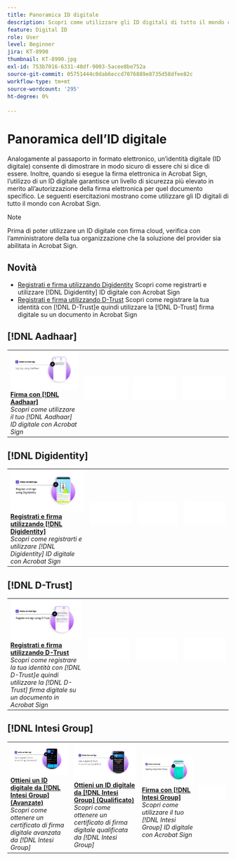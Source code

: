 ```yaml
---
title: Panoramica ID digitale
description: Scopri come utilizzare gli ID digitali di tutto il mondo con Acrobat Sign
feature: Digital ID
role: User
level: Beginner
jira: KT-8990
thumbnail: KT-8990.jpg
exl-id: 753b7016-6331-40df-9003-5acee8be752a
source-git-commit: 05751444c0dab6eccd7076889e8735d58dfee82c
workflow-type: tm+mt
source-wordcount: '295'
ht-degree: 0%

---
```


# Panoramica dell’ID digitale

Analogamente al passaporto in formato elettronico, un’identità digitale (ID digitale) consente di dimostrare in modo sicuro di essere chi si dice di essere. Inoltre, quando si esegue la firma elettronica in Acrobat Sign, l’utilizzo di un ID digitale garantisce un livello di sicurezza più elevato in merito all’autorizzazione della firma elettronica per quel documento specifico. Le seguenti esercitazioni mostrano come utilizzare gli ID digitali di tutto il mondo con Acrobat Sign.

>[!NOTE]
>
>Prima di poter utilizzare un ID digitale con firma cloud, verifica con l’amministratore della tua organizzazione che la soluzione del provider sia abilitata in Acrobat Sign.

## Novità

* [Registrati e firma utilizzando Digidentity](digidentity-sign.md)
Scopri come registrarti e utilizzare [!DNL Digidentity] ID digitale con Acrobat Sign
* [Registrati e firma utilizzando D-Trust](d-trust.md)
Scopri come registrare la tua identità con [!DNL D-Trust]e quindi utilizzare la [!DNL D-Trust] firma digitale su un documento in Acrobat Sign

## [!DNL Aadhaar]

<table style="table-layout:fixed">
<tr>
 <td>
    <a href="aadhaar-sign.md">
      <img alt="Firma con [!DNL Aadhaar]" src="assets/Aadhaarsign_1280.png" />
    </a>
    <div>
    <a href="aadhaar-sign.md"><strong>Firma con [!DNL Aadhaar]</strong></a>
    </div>
    <em>Scopri come utilizzare il tuo [!DNL Aadhaar] ID digitale con Acrobat Sign</em>
    <br>
  </td>
  <td>
    <img alt="Spaziatore" src="../assets/Whitespacer.png" />
    <div>
    <br>
  </td>
  <td>
    <img alt="Spaziatore" src="../assets/Whitespacer.png" />
    <div>
    <br>
  </td>
  <td>
    <img alt="Spaziatore" src="../assets/Whitespacer.png" />
    <div>
    <br>
  </td>
</tr>
</table>

## [!DNL Digidentity]

<table style="table-layout:fixed">
<tr>
  <td>
    <a href="digidentity-sign.md">
      <img alt="Registrati e firma utilizzando un [!DNL Digidentity] ID digitale" src="assets/Digidentitysign_1280.png" />
    </a>
    <div>
    <a href="digidentity-sign.md"><strong>Registrati e firma utilizzando [!DNL Digidentity]</strong></a>
    </div>
    <em>Scopri come registrarti e utilizzare [!DNL Digidentity] ID digitale con Acrobat Sign</em>
    <br>
  </td>
  <td>
    <img alt="Spaziatore" src="../assets/Whitespacer.png" />
    <div>
    <br>
  </td>
  <td>
    <img alt="Spaziatore" src="../assets/Whitespacer.png" />
    <div>
    <br>
  </td>
  <td>
    <img alt="Spaziatore" src="../assets/Whitespacer.png" />
    <div>
    <br>
  </td>
</tr>
</table>

## [!DNL D-Trust]

<table style="table-layout:fixed">
<tr>
  <td>
    <a href="d-trust.md">
      <img alt="Registrati e firma utilizzando D-Trust" src="assets/Dtrust.png" />
    </a>
    <div>
    <a href="d-trust.md"><strong>Registrati e firma utilizzando D-Trust</strong></a>
    </div>
    <em>Scopri come registrare la tua identità con [!DNL D-Trust]e quindi utilizzare la [!DNL D-Trust] firma digitale su un documento in Acrobat Sign</em>
    <br>
  </td>
  <td>
    <img alt="Spaziatore" src="../assets/Whitespacer.png" />
    <div>
    <br>
  </td>
  <td>
    <img alt="Spaziatore" src="../assets/Whitespacer.png" />
    <div>
    <br>
  </td>
  <td>
    <img alt="Spaziatore" src="../assets/Whitespacer.png" />
    <div>
    <br>
  </td>
  </tr>
  </table>

## [!DNL Intesi Group]

<table style="table-layout:fixed">
<tr>
  <td>
    <a href="intesi-advanced.md">
      <img alt="Ottenere un ID digitale da Intesi Group (Advanced)" src="assets/IntesiAdvanced_1280.png" />
    </a>
    <div>
    <a href="intesi-advanced.md"><strong>Ottieni un ID digitale da [!DNL Intesi Group] (Avanzate)</strong></a>
    </div>
    <em>Scopri come ottenere un certificato di firma digitale avanzata da [!DNL Intesi Group]</em>
    <br>
  </td>
  <td>
    <a href="intesi-qualified.md">
      <img alt="Ottieni un ID digitale da [!DNL Intesi Group] (Qualificato)" src="assets/IntesiQualified_1280.png" />
    </a>
    <div>
    <a href="intesi-qualified.md"><strong>Ottieni un ID digitale da [!DNL Intesi Group] (Qualificato)</strong></a>
    </div>
    <em>Scopri come ottenere un certificato di firma digitale qualificata da [!DNL Intesi Group]</em>
    <br>
  </td>
  <td>
    <a href="intesi-sign.md">
      <img alt="Firma con Intesi Group" src="assets/IntesiSign_1280.png" />
    </a>
    <div>
    <a href="intesi-sign.md"><strong>Firma con [!DNL Intesi Group]</strong></a>
    </div>
    <em>Scopri come utilizzare il tuo [!DNL Intesi Group] ID digitale con Acrobat Sign</em>
    <br>
  </td>
  <td>
    <img alt="Spaziatore" src="../assets/Whitespacer.png" />
    <div>
    <br>
  </td>
</tr>
</table>
